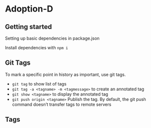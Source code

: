 # Adoption-D

## Getting started
Setting up basic dependencies in package.json

Install dependencies with
`npm i`

## Git Tags
To mark a specific point in history as important, use git tags.
- `git tag` to show list of tags
- `git tag -a <tagname> -m <tagmessage>` to create an annotated tag
- `git show <tagname>` to display the annotated tag
- `git push origin <tagname>` Publish the tag. By default, the git push command doesn’t transfer tags to remote servers

## Tags